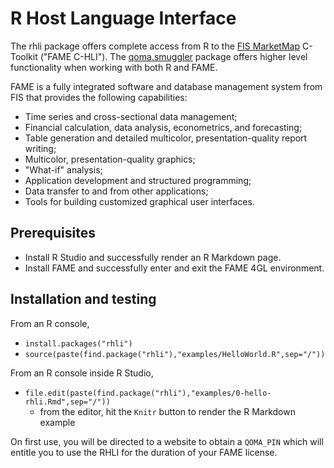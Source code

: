 # R Host Language Interface
The rhli package offers complete access from R to the [FIS MarketMap](https://fame.sungard.com/support.html) 
C-Toolkit ("FAME C-HLI"). The [qoma.smuggler](https://github.com/qomaio/r-smuggler) package offers higher level functionality when working with both R and FAME.

FAME is a fully integrated software and database 
management system from FIS that provides the following capabilities: 

* Time series and cross-sectional data management;
* Financial calculation, data analysis, econometrics, and forecasting;
* Table generation and detailed multicolor, presentation-quality report writing;
* Multicolor, presentation-quality graphics;
* "What-if" analysis;
* Application development and structured programming;
* Data transfer to and from other applications;
* Tools for building customized graphical user interfaces.

## Prerequisites

* Install R Studio and successfully render an R Markdown page.
* Install FAME and successfully enter and exit the FAME 4GL environment.

## Installation and testing

From an R console, 

* `install.packages("rhli")`
* `source(paste(find.package("rhli"),"examples/HelloWorld.R",sep="/"))`

From an R console inside R Studio,     

* `file.edit(paste(find.package("rhli"),"examples/0-hello-rhli.Rmd",sep="/"))`
    * from the editor, hit the `Knitr` button to render the R Markdown example

On first use, you will be directed to a website to obtain a `QOMA_PIN` which will entitle you to use the RHLI for the duration of your FAME license.
